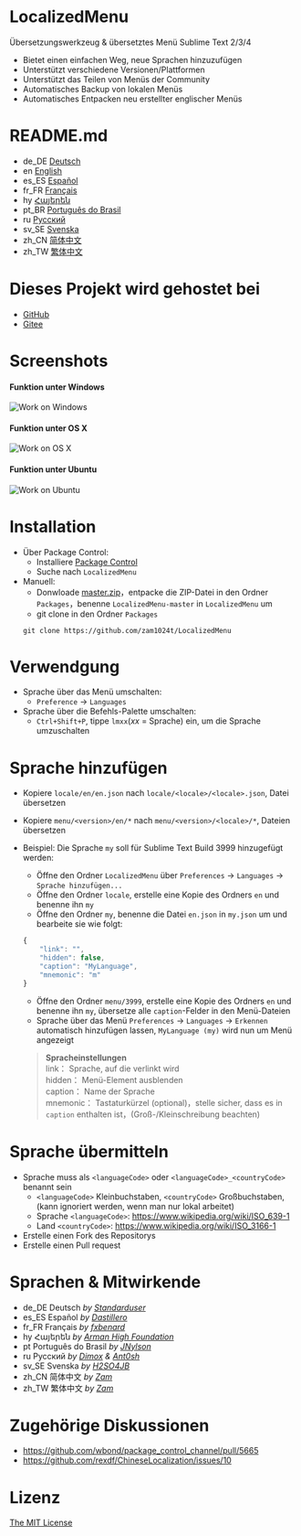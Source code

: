 # LocalizedMenu
Übersetzungswerkzeug & übersetztes Menü Sublime Text 2/3/4

- Bietet einen einfachen Weg, neue Sprachen hinzuzufügen
- Unterstützt verschiedene Versionen/Plattformen
- Unterstützt das Teilen von Menüs der Community
- Automatisches Backup von lokalen Menüs
- Automatisches Entpacken neu erstellter englischer Menüs

# README.md
- de_DE [Deutsch](readme/README.de_DE.md)
- en [English](README.md)
- es_ES [Español](readme/README.es_ES.md)
- fr_FR [Français](readme/README.fr_FR.md)
- hy [Հայերեն](readme/README.hy.md)
- pt_BR [Português do Brasil](readme/README.pt_BR.md)
- ru [Русский](readme/README.ru.md)
- sv_SE [Svenska](readme/README.sv_SE.md)
- zh_CN [简体中文](readme/README.zh_CN.md)
- zh_TW [繁体中文](readme/README.zh_TW.md)

# Dieses Projekt wird gehostet bei
- [GitHub](https://github.com/zam1024t/LocalizedMenu)
- [Gitee](https://gitee.com/zam1024t/LocalizedMenu)

# Screenshots
#### Funktion unter Windows
![Work on Windows](https://raw.githubusercontent.com/zam1024t/LocalizedMenu/shots/shots/LocalizedMenu_win.gif)
#### Funktion unter OS X
![Work on OS X](https://raw.githubusercontent.com/zam1024t/LocalizedMenu/shots/shots/LocalizedMenu_osx.gif)
#### Funktion unter Ubuntu
![Work on Ubuntu](https://raw.githubusercontent.com/zam1024t/LocalizedMenu/shots/shots/LocalizedMenu_linux.gif)

# Installation
- Über Package Control:
	- Installiere [Package Control](https://packagecontrol.io/installation)
	- Suche nach `LocalizedMenu`
- Manuell:
	- Donwloade [master.zip](https://github.com/zam1024t/LocalizedMenu/archive/master.zip)，entpacke die ZIP-Datei in den Ordner `Packages`，benenne `LocalizedMenu-master` in `LocalizedMenu` um
	- git clone in den Ordner `Packages`
	```
	git clone https://github.com/zam1024t/LocalizedMenu
	```

# Verwendgung
- Sprache über das Menü umschalten:
	- `Preference` -> `Languages`
- Sprache über die Befehls-Palette umschalten:
	- `Ctrl+Shift+P`, tippe `lmxx`(*xx* = Sprache) ein, um die Sprache umzuschalten

# Sprache hinzufügen
- Kopiere `locale/en/en.json` nach `locale/<locale>/<locale>.json`, Datei übersetzen
- Kopiere `menu/<version>/en/*` nach `menu/<version>/<locale>/*`, Dateien übersetzen
- Beispiel: Die Sprache `my` soll für Sublime Text Build 3999 hinzugefügt werden:
	- Öffne den Ordner `LocalizedMenu` über `Preferences` -> `Languages` -> `Sprache hinzufügen...`
	- Öffne den Ordner `locale`, erstelle eine Kopie des Ordners `en` und benenne ihn `my`
	- Öffne den Ordner `my`, benenne die Datei `en.json` in `my.json` um und bearbeite sie wie folgt:

	```JavaScript
	{
		"link": "",
		"hidden": false,
		"caption": "MyLanguage",
		"mnemonic": "m"
	}
	```

	- Öffne den Ordner `menu/3999`, erstelle eine Kopie des Ordners `en` und benenne ihn `my`, übersetze alle `caption`-Felder in den Menü-Dateien
	- Sprache über das Menü `Preferences` -> `Languages` -> `Erkennen` automatisch hinzufügen lassen, `MyLanguage (my)` wird nun um Menü angezeigt

	> **Spracheinstellungen**<br>
	> link： Sprache, auf die verlinkt wird<br>
	> hidden： Menü-Element ausblenden<br>
	> caption： Name der Sprache<br>
	> mnemonic： Tastaturkürzel (optional)，stelle sicher, dass es in `caption` enthalten ist，(Groß-/Kleinschreibung beachten)

# Sprache übermitteln
- Sprache muss als `<languageCode>` oder `<languageCode>_<countryCode>` benannt sein
	- `<languageCode>` Kleinbuchstaben, `<countryCode>` Großbuchstaben, (kann ignoriert werden, wenn man nur lokal arbeitet)
	- Sprache `<languageCode>`: https://www.wikipedia.org/wiki/ISO_639-1
	- Land `<countryCode>`: https://www.wikipedia.org/wiki/ISO_3166-1
- Erstelle einen Fork des Repositorys
- Erstelle einen Pull request

# Sprachen & Mitwirkende
- de_DE Deutsch *by [Standarduser](https://github.com/Standarduser)*
- es_ES Español *by [Dastillero](https://github.com/dap39)*
- fr_FR Français *by [fxbenard](https://github.com/fxbenard)*
- hy Հայերեն *by [Arman High Foundation](https://github.com/ArmanHigh)*
- pt Português do Brasil *by [JNylson](https://github.com/jnylson)*
- ru Русский *by [Dimox](http://dimox.name) & [Ant0sh](https://github.com/Ant0sh)*
- sv_SE Svenska *by [H2SO4JB](https://github.com/H2SO4JB)*
- zh_CN 简体中文 *by [Zam](https://github.com/zam1024t)*
- zh_TW 繁体中文 *by [Zam](https://github.com/zam1024t)*

# Zugehörige Diskussionen
- https://github.com/wbond/package_control_channel/pull/5665
- https://github.com/rexdf/ChineseLocalization/issues/10

# Lizenz
[The MIT License](LICENSE)
